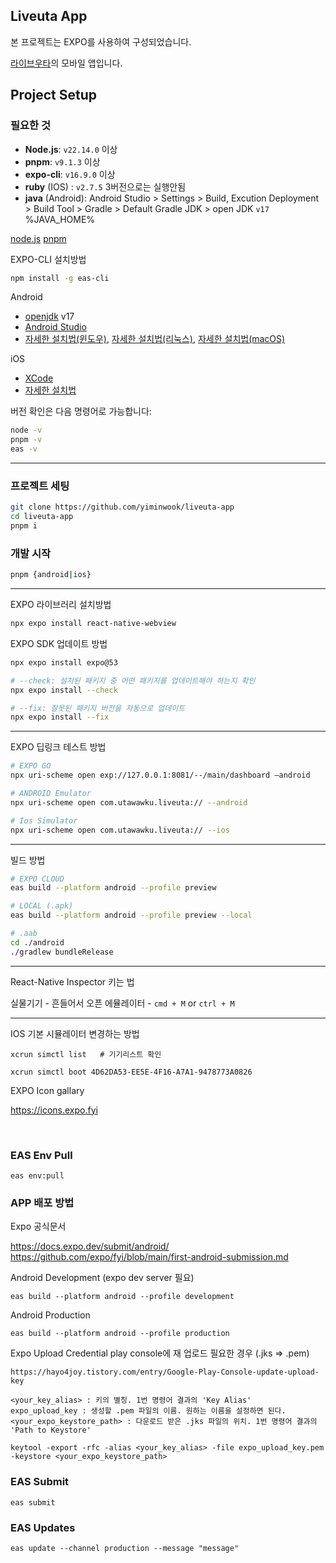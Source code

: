 ## Liveuta App

본 프로젝트는 EXPO를 사용하여 구성되었습니다.

[라이브우타](https://liveuta.vercel.app)의 모바일 앱입니다.

## Project Setup

### 필요한 것

- **Node.js**: `v22.14.0` 이상
- **pnpm**: `v9.1.3` 이상
- **expo-cli**: `v16.9.0` 이상
- **ruby** (IOS) : `v2.7.5` 3버전으로는 실행안됨
- **java** (Android): Android Studio > Settings > Build, Excution Deployment > Build Tool > Gradle > Default Gradle JDK > open JDK `v17` %JAVA_HOME%

[node.js](https://nodejs.org)
[pnpm](https://pnpm.io/ko/installation)

EXPO-CLI 설치방법

```bash
npm install -g eas-cli
```

Android

- [openjdk](https://openjdk.org/) v17
- [Android Studio](https://developer.android.com/studio)
- [자세한 설치법(윈도우)](https://reactnative.dev/docs/set-up-your-environment?platform=android&os=windows), [자세한 설치법(리눅스)](https://reactnative.dev/docs/set-up-your-environment?platform=android&os=linux), [자세한 설치법(macOS)](https://reactnative.dev/docs/set-up-your-environment?platform=android&os=macos)

iOS

- [XCode](https://itunes.apple.com/us/app/xcode/id497799835?mt=12)
- [자세한 설치법](https://reactnative.dev/docs/set-up-your-environment?platform=ios&os=macos)

버전 확인은 다음 명령어로 가능합니다:

```bash
node -v
pnpm -v
eas -v
```

---

### 프로젝트 세팅

```sh
git clone https://github.com/yiminwook/liveuta-app
cd liveuta-app
pnpm i
```

### 개발 시작

```sh
pnpm {android|ios}
```

---

EXPO 라이브러리 설치방법

```bash
npx expo install react-native-webview
```

EXPO SDK 업데이트 방법

```bash
npx expo install expo@53

# --check: 설치된 패키지 중 어떤 패키지를 업데이트해야 하는지 확인
npx expo install --check

# --fix: 잘못된 패키지 버전을 자동으로 업데이트
npx expo install --fix
```

---

EXPO 딥링크 테스트 방법

```bash
# EXPO GO
npx uri-scheme open exp://127.0.0.1:8081/--/main/dashboard —android

# ANDROID Emulator
npx uri-scheme open com.utawawku.liveuta:// --android

# Ios Simulator
npx uri-scheme open com.utawawku.liveuta:// --ios

```

---

빌드 방법

```bash
# EXPO CLOUD
eas build --platform android --profile preview

# LOCAL (.apk)
eas build --platform android --profile preview --local

# .aab
cd ./android
./gradlew bundleRelease
```

---

React-Native Inspector 키는 법

실물기기 - 흔들어서 오픈
에뮬레이터 - `cmd + M` or `ctrl + M`

---

IOS 기본 시뮬레이터 변경하는 방법

```
xcrun simctl list   # 기기리스트 확인

xcrun simctl boot 4D62DA53-EE5E-4F16-A7A1-9478773A0826
```

EXPO Icon gallary

https://icons.expo.fyi

<br />

### EAS Env Pull

`eas env:pull`

### APP 배포 방법

Expo 공식문서

https://docs.expo.dev/submit/android/
https://github.com/expo/fyi/blob/main/first-android-submission.md

Android Development (expo dev server 필요)

`eas build --platform android --profile development`

Android Production

`eas build --platform android --profile production`

Expo Upload Credential play console에 재 업로드 필요한 경우 (.jks => .pem)

`https://hayo4joy.tistory.com/entry/Google-Play-Console-update-upload-key`

```
<your_key_alias> : 키의 별칭. 1번 명령어 결과의 'Key Alias'
expo_upload_key : 생성할 .pem 파일의 이름. 원하는 이름을 설정하면 된다.
<your_expo_keystore_path> : 다운로드 받은 .jks 파일의 위치. 1번 명령어 결과의 'Path to Keystore'

keytool -export -rfc -alias <your_key_alias> -file expo_upload_key.pem -keystore <your_expo_keystore_path>
```

### EAS Submit

`eas submit`

### EAS Updates

`eas update --channel production --message "message"`
